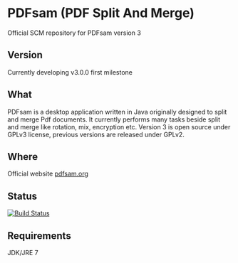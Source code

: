 PDFsam (PDF Split And Merge)
==============================
Official SCM repository for PDFsam version 3

Version
-------------------
Currently developing v3.0.0 first milestone

What
-------------------
PDFsam is a desktop application written in Java originally designed to split and merge Pdf documents. It currently performs many tasks beside split and merge like rotation, mix, encryption etc.
Version 3 is open source under GPLv3 license, previous versions are released under GPLv2.

Where
-------------------
Official website [pdfsam.org](http://pdfsam.org/ "PDFsam")

Status
----
[![Build Status](https://travis-ci.org/torakiki/pdfsam.png)](https://travis-ci.org/torakiki/pdfsam)

Requirements
-------------------
JDK/JRE 7
